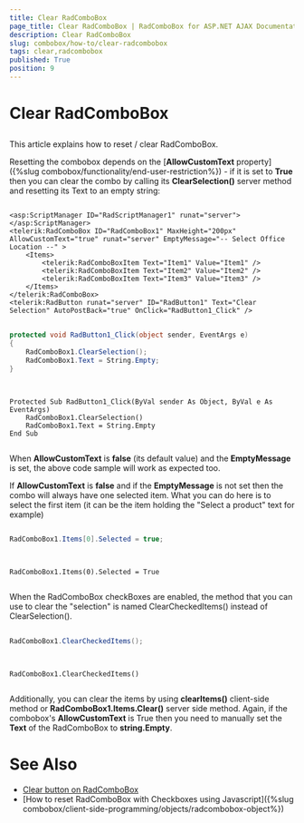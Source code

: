 ```yaml
---
title: Clear RadComboBox
page_title: Clear RadComboBox | RadComboBox for ASP.NET AJAX Documentation
description: Clear RadComboBox
slug: combobox/how-to/clear-radcombobox
tags: clear,radcombobox
published: True
position: 9
---
```


# Clear RadComboBox



## 

This article explains how to reset / clear RadComboBox.

Resetting the combobox depends on the [**AllowCustomText** property]({%slug combobox/functionality/end-user-restriction%}) - if it is set to **True** then you can clear the combo by calling its **ClearSelection()** server method and resetting its Text to an empty string:

````ASP.NET

<asp:ScriptManager ID="RadScriptManager1" runat="server"></asp:ScriptManager>
<telerik:RadComboBox ID="RadComboBox1" MaxHeight="200px" AllowCustomText="true" runat="server" EmptyMessage="-- Select Office Location --" >
    <Items>
        <telerik:RadComboBoxItem Text="Item1" Value="Item1" />
        <telerik:RadComboBoxItem Text="Item2" Value="Item2" />
        <telerik:RadComboBoxItem Text="Item3" Value="Item3" />
    </Items>
</telerik:RadComboBox>
<telerik:RadButton runat="server" ID="RadButton1" Text="Clear Selection" AutoPostBack="true" OnClick="RadButton1_Click" />

````

````C#
	     
protected void RadButton1_Click(object sender, EventArgs e)
{
    RadComboBox1.ClearSelection();
    RadComboBox1.Text = String.Empty;
}
				
````

````VB.NET
	     
Protected Sub RadButton1_Click(ByVal sender As Object, ByVal e As EventArgs)
    RadComboBox1.ClearSelection()
    RadComboBox1.Text = String.Empty
End Sub
				
````

When **AllowCustomText** is **false** (its default value) and the **EmptyMessage** is set, the above code sample will work as expected too.

If **AllowCustomText** is **false** and if the **EmptyMessage** is not set then the combo will always have one selected item. What you can do here is to select the first item (it can be the item holding the "Select a product" text for example)

````C#
	     
RadComboBox1.Items[0].Selected = true;
				
````


````VB.NET
	     
RadComboBox1.Items(0).Selected = True
				
````

When the RadComboBox checkBoxes are enabled, the method that you can use to clear the "selection" is named ClearCheckedItems() instead of ClearSelection().

````C#
	     
RadComboBox1.ClearCheckedItems();
				
````


````VB.NET
	     
RadComboBox1.ClearCheckedItems()
				
````


Additionally, you can clear the items by using **clearItems()** client-side method or **RadComboBox1.Items.Clear()** server side method. Again, if the combobox's **AllowCustomText** is True then you need to manually set the **Text** of the RadComboBox to **string.Empty**.

# See Also

 * [Clear button on RadComboBox](https://www.telerik.com/forums/clear-button-on-radcombbox#bNcNnq0fZ0GbMi2qUiEcgw)
 * [How to reset RadComboBox with Checkboxes using Javascript]({%slug combobox/client-side-programming/objects/radcombobox-object%})
	

